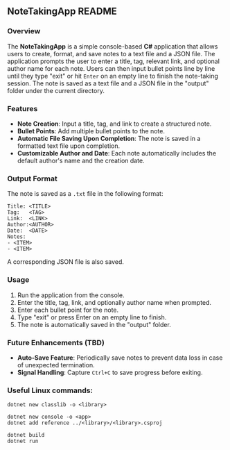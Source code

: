 ## NoteTakingApp README

### Overview
The **NoteTakingApp** is a simple console-based **C#** application that allows users to create, format, and save notes to a text file and a JSON file. The application prompts the user to enter a title, tag, relevant link, and optional author name for each note. Users can then input bullet points line by line until they type "exit" or hit `Enter` on an empty line to finish the note-taking session. The note is saved as a text file and a JSON file in the "output" folder under the current directory.

### Features
- **Note Creation**: Input a title, tag, and link to create a structured note.
- **Bullet Points**: Add multiple bullet points to the note.
- **Automatic File Saving Upon Completion**: The note is saved in a formatted text file upon completion.
- **Customizable Author and Date**: Each note automatically includes the default author's name and the creation date.

### Output Format
The note is saved as a `.txt` file in the following format:
```
Title: <TITLE>
Tag:   <TAG>
Link:  <LINK>
Author:<AUTHOR>
Date:  <DATE>
Notes:
- <ITEM>
- <ITEM>
```
A corresponding JSON file is also saved.

### Usage
1. Run the application from the console.
2. Enter the title, tag, link, and optionally author name when prompted.
3. Enter each bullet point for the note.
4. Type "exit" or press Enter on an empty line to finish.
5. The note is automatically saved in the "output" folder.

### Future Enhancements (TBD)
- **Auto-Save Feature**: Periodically save notes to prevent data loss in case of unexpected termination.
- **Signal Handling**: Capture `Ctrl+C` to save progress before exiting.

### Useful Linux commands:
```
dotnet new classlib -o <library>
```
```
dotnet new console -o <app>
dotnet add reference ../<library>/<library>.csproj
```
```
dotnet build
dotnet run
```
